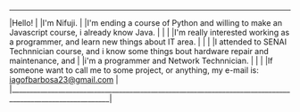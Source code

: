 ____________________________________________________________________________________________________________
|Hello!                                                                                                    |
|I'm Nifuji.                                                                                               |
|I'm ending a course of Python and willing to make an Javascript course, i already know Java.              |
|                                                                                                          |
|I'm really interested working as a programmer, and learn new things about IT area.                        |
|                                                                                                          |
|I attended to SENAI Technnician course, and i know some things bout hardware repair and maintenance, and  |
|i'm a programmer and Network Technnician.                                                                 |
|                                                                                                          |
|If someone want to call me to some project, or anything, my e-mail is: iagofbarbosa23@gmail.com           |
|__________________________________________________________________________________________________________|
